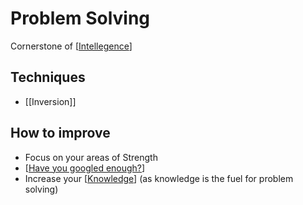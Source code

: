 # Problem Solving

Cornerstone of [[Intellegence]]

## Techniques
- [[Inversion]]

## How to improve
- Focus on your areas of Strength
- [[Have you googled enough?]]
- Increase your [[Knowledge]] (as knowledge is the fuel for problem solving)

[//begin]: # "Autogenerated link references for markdown compatibility"
[Intellegence]: intellegence "Intellegence"
[Have you googled enough?]: have-you-googled-enough "Have You Googled Enough"
[Knowledge]: knowledge "Knowledge"
[//end]: # "Autogenerated link references"